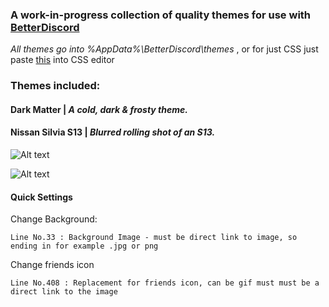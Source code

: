 ### A work-in-progress collection of quality themes for use with [BetterDiscord](https://betterdiscord.net)

*All themes go into %AppData%\BetterDiscord\themes* , or for just CSS just paste [this](https://raw.githubusercontent.com/peaches6/Discord-Themes-and-Plugins/master/themes/DarkMatter/DarkMatter.theme.css "Paste this into CSS editor") into CSS editor

### Themes included:

#### Dark Matter | *A cold, dark & frosty theme.*
#### Nissan Silvia S13 | *Blurred rolling shot of an S13.*


![Alt text](https://github.com/peaches6/Discord-Themes-and-Plugins/blob/master/demo_img.png?raw=true "Demo Image")


![Alt text](https://github.com/peaches6/Discord-Themes-and-Plugins/blob/master/anim_demo.gif?raw=true "Demo Image")

#### Quick Settings

Change Background:

    Line No.33 : Background Image - must be direct link to image, so ending in for example .jpg or png 
    
Change friends icon

    Line No.408 : Replacement for friends icon, can be gif must must be a direct link to the image

    
